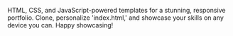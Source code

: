 HTML, CSS, and JavaScript-powered templates for a stunning, responsive portfolio. Clone, personalize 'index.html,' and showcase your skills on any device you can. Happy showcasing!
